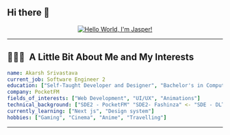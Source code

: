 ## Hi there 👋

<div align="center">

[![Hello World, I'm Jasper!](https://user-images.githubusercontent.com/74038190/225813708-98b745f2-7d22-48cf-9150-083f1b00d6c9.gif)](https://github.com/akarshs27)
</div>

---

<h2> 👨🏻‍💻 &nbsp;A Little Bit About Me and My Interests</h2>

```yaml
name: Akarsh Srivastava
current_job: Software Engineer 2
education: ["Self-Taught Developer and Designer", "Bachelor's in Computer Science"]
company: PocketFM
fields_of_interests: ["Web Development", "UI/UX", "Animations"]
technical_background: ["SDE2 - PocketFM" "SDE2- Fashinza" <- "SDE - DLT LABS"]
currently_learning: ["Next js", "Design system"]
hobbies: ["Gaming", "Cinema", "Anime", "Travelling"]
```
  
---  
